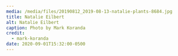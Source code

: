 ```yaml
---
media: /media/files/20190812_2019-08-13-natalie-plants-8684.jpg
title: Natalie Eilbert
alt: Natalie Eilbert
caption: Photo by Mark Koranda
credit:
  - mark-koranda
date: 2020-09-01T15:32:00-0500
---
```

